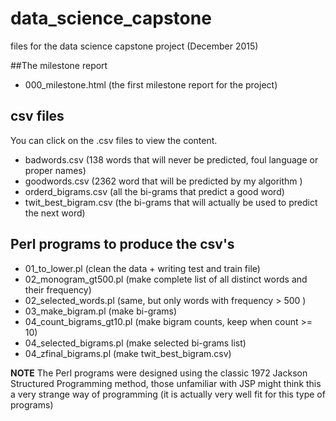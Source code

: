 # data_science_capstone

files for the data science capstone project (December 2015)

##The milestone report

* 000_milestone.html (the first milestone report for the project)

## csv files

You can click on the .csv files to view the content.

* badwords.csv (138 words that will never be predicted, foul language or proper names)
* goodwords.csv (2362 word that will be predicted by my algorithm )
* orderd_bigrams.csv (all the bi-grams that predict a good word)
* twit_best_bigram.csv (the bi-grams that will actually be used to predict the next word)

## Perl programs to produce the csv's
* 01_to_lower.pl  (clean the data + writing test and train file)
* 02_monogram_gt500.pl (make complete list of all distinct words and their frequency)
* 02_selected_words.pl (same, but only words with frequency > 500 )
* 03_make_bigram.pl (make bi-grams)
* 04_count_bigrams_gt10.pl (make bigram counts, keep when count >= 10)
* 04_selected_bigrams.pl (make selected bi-grams list) 
* 04_zfinal_bigrams.pl (make twit_best_bigram.csv)

**NOTE** The Perl programs were designed using the classic 1972 Jackson Structured Programming method, those unfamiliar with JSP might think this a very strange way of programming (it is actually very well fit for this type of programs)